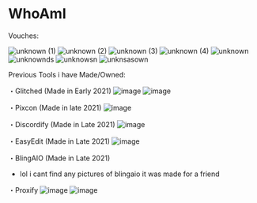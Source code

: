 # WhoAmI

Vouches:

![unknown (1)](https://github.com/B8INYAA/WhoAmI/assets/117551519/0195dee3-8876-4919-875a-8eb9a5555775)
![unknown (2)](https://github.com/B8INYAA/WhoAmI/assets/117551519/14aaf9e2-c265-40d1-aefc-04b488f37dd9)
![unknown (3)](https://github.com/B8INYAA/WhoAmI/assets/117551519/1540f3e2-37aa-4624-9db4-4cd5df45ab17)
![unknown (4)](https://github.com/B8INYAA/WhoAmI/assets/117551519/26bbe031-04f9-48c6-933c-2f5a50460e6c)
![unknown](https://github.com/B8INYAA/WhoAmI/assets/117551519/10c1ba98-1359-408e-a411-d23225465b25)
![unknownds](https://github.com/B8INYAA/WhoAmI/assets/117551519/44dd7a7f-9836-4a61-a5f8-53638e61e265)
![unknowsn](https://github.com/B8INYAA/WhoAmI/assets/117551519/da2d79fe-3b50-46cf-82fd-da567b7d03cf)
![unknsasown](https://github.com/B8INYAA/WhoAmI/assets/117551519/54335565-5a69-41f0-9d6b-8ba25106fbc9)

Previous Tools i have Made/Owned:

・Glitched (Made in Early 2021)
![image](https://github.com/B8INYAA/WhoAmI/assets/117551519/1ced4cf1-042d-4e71-8d9f-e3bd72540750)
![image](https://github.com/B8INYAA/WhoAmI/assets/117551519/3402d8b4-147a-4ae7-b932-a7ac6f94dc87)

・Pixcon (Made in late 2021)
![image](https://github.com/B8INYAA/WhoAmI/assets/117551519/524a9810-fcfe-480c-a0ab-66d79288e359)

・Discordify (Made in Late 2021)
![image](https://github.com/B8INYAA/WhoAmI/assets/117551519/804c0b0e-e9de-4bc4-90e6-c6900cc0cadb)

・EasyEdit (Made in Late 2021)
![image](https://github.com/B8INYAA/WhoAmI/assets/117551519/126c498c-4a29-44c2-be40-0626c5bb5ed6)

・BlingAIO (Made in Late 2021)
- lol i cant find any pictures of blingaio it was made for a friend

・Proxify
![image](https://github.com/B8INYAA/WhoAmI/assets/117551519/282f7c2b-e4e0-4324-ae6c-c60c2ae73a95)
![image](https://github.com/B8INYAA/WhoAmI/assets/117551519/81c6fb77-a58c-420c-b143-ce9ec60be481)
